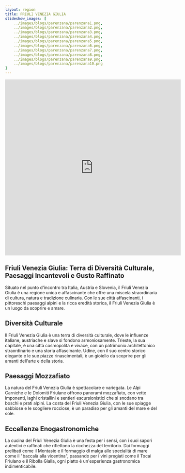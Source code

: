 ```yaml
---
layout: region
title: FRIULI VENEZIA GIULIA
slideshow_images: [
    ../images/blogs/parenzana/parenzana1.png,
    ../images/blogs/parenzana/parenzana2.png,
    ../images/blogs/parenzana/parenzana3.png,
    ../images/blogs/parenzana/parenzana4.png,
    ../images/blogs/parenzana/parenzana5.png,
    ../images/blogs/parenzana/parenzana6.png,
    ../images/blogs/parenzana/parenzana7.png,
    ../images/blogs/parenzana/parenzana8.png,
    ../images/blogs/parenzana/parenzana9.png,
    ../images/blogs/parenzana/parenzana10.png
]
---
```


<div class="maps-container">
    <iframe src="https://www.komoot.com/it-it/collection/2622662/embed" width="580" height="580" frameborder="0" scrolling="no"></iframe>
</div>

## Friuli Venezia Giulia: Terra di Diversità Culturale, Paesaggi Incantevoli e Gusto Raffinato

Situato nel punto d'incontro tra Italia, Austria e Slovenia, il Friuli Venezia Giulia è una regione unica e affascinante che offre una miscela straordinaria di cultura, natura e tradizione culinaria. Con le sue città affascinanti, i pittoreschi paesaggi alpini e la ricca eredità storica, il Friuli Venezia Giulia è un luogo da scoprire e amare.

## Diversità Culturale

Il Friuli Venezia Giulia è una terra di diversità culturale, dove le influenze italiane, austriache e slave si fondono armoniosamente. Trieste, la sua capitale, è una città cosmopolita e vivace, con un patrimonio architettonico straordinario e una storia affascinante. Udine, con il suo centro storico elegante e le sue piazze rinascimentali, è un gioiello da scoprire per gli amanti dell'arte e della storia.

## Paesaggi Mozzafiato

La natura del Friuli Venezia Giulia è spettacolare e variegata. Le Alpi Carniche e le Dolomiti Friulane offrono panorami mozzafiato, con vette imponenti, laghi cristallini e sentieri escursionistici che si snodano tra boschi e prati alpini. La costa del Friuli Venezia Giulia, con le sue spiagge sabbiose e le scogliere rocciose, è un paradiso per gli amanti del mare e del sole.

## Eccellenze Enogastronomiche

La cucina del Friuli Venezia Giulia è una festa per i sensi, con i suoi sapori autentici e raffinati che riflettono la ricchezza del territorio. Dai formaggi prelibati come il Montasio e il formaggio di malga alle specialità di mare come il "baccalà alla vicentina", passando per i vini pregiati come il Tocai Friulano e il Ribolla Gialla, ogni piatto è un'esperienza gastronomica indimenticabile.
